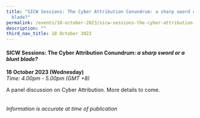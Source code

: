 ```yaml
---
title: "SICW Sessions: The Cyber Attribution Conundrum: a sharp sword or a blunt
  blade?"
permalink: /events/18-october-2023/sicw-sessions-the-cyber-attribution-conundrum/
description: ""
third_nav_title: 18 October 2023
---
```

#### **SICW Sessions: The Cyber Attribution Conundrum: *a sharp sword or a blunt blade?***

**18 October 2023 (Wednesday)**  
*Time: 4.00pm - 5.00pm (GMT +8)*

A panel discussion on Cyber Attribution. More details to come. 
<br><br><br>
*Information is accurate at time of publication*